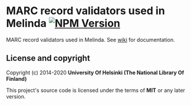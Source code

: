 # MARC record validators used in Melinda [![NPM Version](https://img.shields.io/npm/v/@natlibfi/marc-record-validators-melinda.svg)](https://npmjs.org/package/@natlibfi/marc-record-validators-melinda)
MARC record validators used in Melinda. See [wiki](https://github.com/NatLibFi/marc-record-validators-melinda/wiki) for documentation.

## License and copyright

Copyright (c) 2014-2020 **University Of Helsinki (The National Library Of Finland)**

This project's source code is licensed under the terms of **MIT** or any later version.
